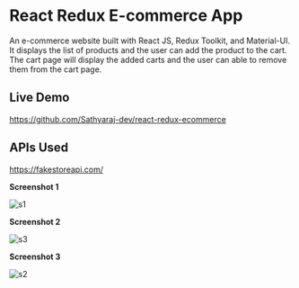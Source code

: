 <h1>React Redux E-commerce App</h1>
<p>An e-commerce website built with React JS, Redux Toolkit, and Material-UI. It displays the list of products and the user can add the product to the cart. The cart page will display the added carts and the user can able to remove them from the cart page.</p>

<h2>Live Demo</h2>

https://github.com/Sathyaraj-dev/react-redux-ecommerce

<h2>APIs Used</h2>

https://fakestoreapi.com/

**Screenshot 1**

![s1](https://github.com/Sathyaraj-dev/react-redux-ecommerce/assets/57762726/f2185041-0733-42d4-8375-fd64495b3688)

**Screenshot 2**

![s3](https://github.com/Sathyaraj-dev/react-redux-ecommerce/assets/57762726/c42d579f-1811-482c-a10c-3285d86080e3)

**Screenshot 3**

![s2](https://github.com/Sathyaraj-dev/react-redux-ecommerce/assets/57762726/3460059e-3f93-479a-87d8-448207639cc8)
